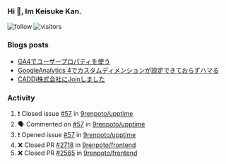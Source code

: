 ### Hi 👋, Im Keisuke Kan.

<!--
**9renpoto/9renpoto** is a ✨ _special_ ✨ repository because its `README.md` (this file) appears on your GitHub profile.

Here are some ideas to get you started:

- 🔭 I’m currently working on ...
- 🌱 I’m currently learning ...
- 👯 I’m looking to collaborate on ...
- 🤔 I’m looking for help with ...
- 💬 Ask me about ...
- 📫 How to reach me: ...
- 😄 Pronouns: ...
- ⚡ Fun fact: ...
-->

![follow](https://img.shields.io/github/followers/9renpoto?label=Follow&style=social)
![visitors](https://komarev.com/ghpvc/?username=9renpoto&label=Profile%20views&color=0e75b6&style=flat)

### Blogs posts

<!-- BLOG-POST-LIST:START -->
- [GA4でユーザープロパティを使う](https://9renpoto.dev/2021/02/21/google-analytics-4-user-properties/)
- [GoogleAnalytics 4でカスタムディメンションが設定できておらずハマる](https://9renpoto.dev/2021/02/13/google-analytics-4/)
- [CADDi株式会社にJoinしました](https://9renpoto.dev/2020/12/05/join/)
<!-- BLOG-POST-LIST:END -->

### Activity

<!--START_SECTION:activity-->
1. ❗️ Closed issue [#57](https://github.com/9renpoto/upptime/issues/57) in [9renpoto/upptime](https://github.com/9renpoto/upptime)
2. 🗣 Commented on [#57](https://github.com/9renpoto/upptime/issues/57) in [9renpoto/upptime](https://github.com/9renpoto/upptime)
3. ❗️ Opened issue [#57](https://github.com/9renpoto/upptime/issues/57) in [9renpoto/upptime](https://github.com/9renpoto/upptime)
4. ❌ Closed PR [#2718](https://github.com/9renpoto/frontend/pull/2718) in [9renpoto/frontend](https://github.com/9renpoto/frontend)
5. ❌ Closed PR [#2565](https://github.com/9renpoto/frontend/pull/2565) in [9renpoto/frontend](https://github.com/9renpoto/frontend)
<!--END_SECTION:activity-->

<!--START_SECTION:waka-->
<!--END_SECTION:waka-->